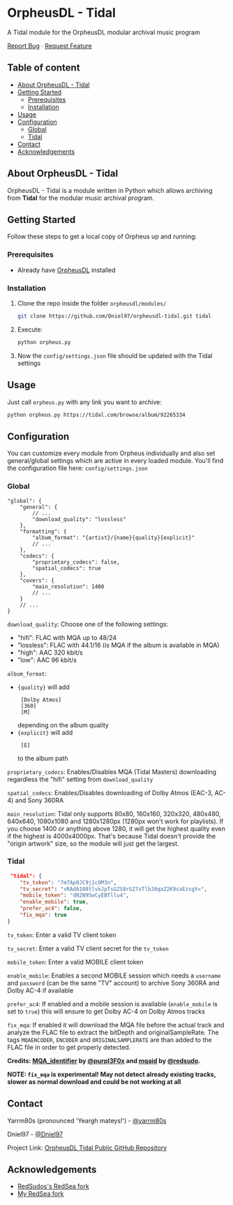 <!-- PROJECT INTRO -->

OrpheusDL - Tidal
=================

A Tidal module for the OrpheusDL modular archival music program

[Report Bug](https://github.com/Dniel97/orpheusdl-tidal/issues)
·
[Request Feature](https://github.com/Dniel97/orpheusdl-tidal/issues)


## Table of content

- [About OrpheusDL - Tidal](#about-orpheusdl-tidal)
- [Getting Started](#getting-started)
    - [Prerequisites](#prerequisites)
    - [Installation](#installation)
- [Usage](#usage)
- [Configuration](#configuration)
    - [Global](#global)
    - [Tidal](#tidal)
- [Contact](#contact)
- [Acknowledgements](#acknowledgements)



<!-- ABOUT ORPHEUS -->
## About OrpheusDL - Tidal

OrpheusDL - Tidal is a module written in Python which allows archiving from **Tidal** for the modular music archival program.


<!-- GETTING STARTED -->
## Getting Started

Follow these steps to get a local copy of Orpheus up and running:

### Prerequisites

* Already have [OrpheusDL](https://github.com/yarrm80s/orpheusdl) installed

### Installation

1. Clone the repo inside the folder `orpheusdl/modules/`
   ```sh
   git clone https://github.com/Dniel97/orpheusdl-tidal.git tidal
   ```
2. Execute:
   ```sh
   python orpheus.py
   ```
3. Now the `config/settings.json` file should be updated with the Tidal settings

<!-- USAGE EXAMPLES -->
## Usage

Just call `orpheus.py` with any link you want to archive:

```sh
python orpheus.py https://tidal.com/browse/album/92265334
```

<!-- CONFIGURATION -->
## Configuration

You can customize every module from Orpheus individually and also set general/global settings which are active in every
loaded module. You'll find the configuration file here: `config/settings.json`

### Global

```json5
"global": {
    "general": {
        // ...
        "download_quality": "lossless"
    },
    "formatting": {
        "album_format": "{artist}/{name}{quality}{explicit}"
        // ...
    },
    "codecs": {
        "proprietary_codecs": false,
        "spatial_codecs": true
    },
    "covers": {
	    "main_resolution": 1400
	    // ...
    }
    // ...
}
```

`download_quality`: Choose one of the following settings:
* "hifi": FLAC with MQA up to 48/24
* "lossless": FLAC with 44.1/16 (is MQA if the album is available in MQA)
* "high": AAC 320 kbit/s
* "low": AAC 96 kbit/s

`album_format`:
* `{quality}` will add
    ```
     [Dolby Atmos]
     [360]
     [M]
    ```
  depending on the album quality
* `{explicit}` will add
    ```
     [E]
    ```
  to the album path 

`proprietary_codecs`: Enables/Disables MQA (Tidal Masters) downloading regardless the "hifi" setting from `download_quality`

`spatial_codecs`: Enables/Disables downloading of Dolby Atmos (EAC-3, AC-4) and Sony 360RA

`main_resolution`: Tidal only supports 80x80, 160x160, 320x320, 480x480, 640x640, 1080x1080 and 1280x1280px
(1280px won't work for playlists). If you choose 1400 or anything above 1280, it will get the highest quality even if 
the highest is 4000x4000px. That's because Tidal doesn't provide the "origin artwork" size, so the module will just get
the largest. 

### Tidal
```json
 "tidal": {
    "tv_token": "7m7Ap0JC9j1cOM3n",
    "tv_secret": "vRAdA108tlvkJpTsGZS8rGZ7xTlbJ0qaZ2K9saEzsgY=",
    "mobile_token": "dN2N95wCyEBTllu4",
    "enable_mobile": true,
    "prefer_ac4": false,
    "fix_mqa": true
}
```
`tv_token`: Enter a valid TV client token

`tv_secret`: Enter a valid TV client secret for the `tv_token`

`mobile_token`: Enter a valid MOBILE client token

`enable_mobile`: Enables a second MOBILE session which needs a `username` and `password` (can be the same "TV" account)
to archive Sony 360RA and Dolby AC-4 if available

`prefer_ac4`: If enabled and a mobile session is available (`enable_mobile` is set to `true`) this will ensure to get
Dolby AC-4 on Dolby Atmos tracks

`fix_mqa`: If enabled it will download the MQA file before the actual track and analyze the FLAC file to extract the 
bitDepth and originalSampleRate. The tags `MQAENCODER`, `ENCODER` and `ORIGINALSAMPLERATE` are than added to the FLAC
file in order to get properly detected.

**Credits: [MQA_identifier](https://github.com/purpl3F0x/MQA_identifier) by
[@purpl3F0x](https://github.com/purpl3F0x) and [mqaid](https://github.com/redsudo/mqaid) by
[@redsudo](https://github.com/redsudo).**

**NOTE: `fix_mqa` is experimental! May not detect already existing tracks, 
slower as normal download and could be not working at all**

<!-- Contact -->
## Contact

Yarrm80s (pronounced 'Yeargh mateys!') - [@yarrm80s](https://github.com/yarrm80s)

Dniel97 - [@Dniel97](https://github.com/Dniel97)

Project Link: [OrpheusDL Tidal Public GitHub Repository](https://github.com/Dniel97/orpheusdl-tidal)


<!-- ACKNOWLEDGEMENTS -->
## Acknowledgements
* [RedSudos's RedSea fork](https://github.com/redsudo/RedSea)
* [My RedSea fork](https://github.com/Dniel97/RedSea)
